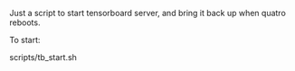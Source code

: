 Just a script to start tensorboard server, and
bring it back up when quatro reboots.

To start:

   scripts/tb_start.sh

